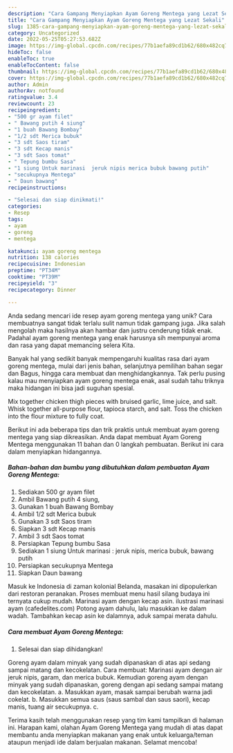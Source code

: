```yaml
---
description: "Cara Gampang Menyiapkan Ayam Goreng Mentega yang Lezat Sekali"
title: "Cara Gampang Menyiapkan Ayam Goreng Mentega yang Lezat Sekali"
slug: 1385-cara-gampang-menyiapkan-ayam-goreng-mentega-yang-lezat-sekali
category: Uncategorized
date: 2022-05-25T05:27:53.682Z
image: https://img-global.cpcdn.com/recipes/77b1aefa89cd1b62/680x482cq70/ayam-goreng-mentega-foto-resep-utama.jpg
hideToc: false
enableToc: true
enableTocContent: false
thumbnail: https://img-global.cpcdn.com/recipes/77b1aefa89cd1b62/680x482cq70/ayam-goreng-mentega-foto-resep-utama.jpg
cover: https://img-global.cpcdn.com/recipes/77b1aefa89cd1b62/680x482cq70/ayam-goreng-mentega-foto-resep-utama.jpg
author: Admin
authorAv: notfound
ratingvalue: 3.4
reviewcount: 23
recipeingredient:
- "500 gr ayam filet"
- " Bawang putih 4 siung"
- "1 buah Bawang Bombay"
- "1/2 sdt Merica bubuk"
- "3 sdt Saos tiram"
- "3 sdt Kecap manis"
- "3 sdt Saos tomat"
- " Tepung bumbu Sasa"
- "1 siung Untuk marinasi  jeruk nipis merica bubuk bawang putih"
- "secukupnya Mentega"
- " Daun bawang"
recipeinstructions:

- "Selesai dan siap dinikmati!"
categories:
- Resep
tags:
- ayam
- goreng
- mentega

katakunci: ayam goreng mentega 
nutrition: 138 calories
recipecuisine: Indonesian
preptime: "PT34M"
cooktime: "PT39M"
recipeyield: "3"
recipecategory: Dinner

---
```





Anda sedang mencari ide resep ayam goreng mentega yang unik? Cara membuatnya sangat tidak terlalu sulit namun tidak gampang juga. Jika salah mengolah maka hasilnya akan hambar dan justru cenderung tidak enak. Padahal ayam goreng mentega yang enak harusnya sih mempunyai aroma dan rasa yang dapat memancing selera Kita.





Banyak hal yang sedikit banyak mempengaruhi kualitas rasa dari ayam goreng mentega, mulai dari jenis bahan, selanjutnya pemilihan bahan segar dan Bagus, hingga cara membuat dan menghidangkannya. Tak perlu pusing kalau mau menyiapkan ayam goreng mentega enak,      asal sudah tahu triknya maka hidangan ini bisa jadi suguhan spesial.














Mix together chicken thigh pieces with bruised garlic, lime juice, and salt. Whisk together all-purpose flour, tapioca starch, and salt. Toss the chicken into the flour mixture to fully coat.






Berikut ini ada beberapa tips dan trik praktis untuk membuat ayam goreng mentega yang siap dikreasikan. Anda dapat membuat Ayam Goreng Mentega menggunakan 11 bahan dan 0 langkah pembuatan. Berikut ini cara dalam menyiapkan hidangannya.

<!--inarticleads1-->

##### Bahan-bahan dan bumbu yang dibutuhkan dalam pembuatan Ayam Goreng Mentega:

1. Sediakan 500 gr ayam filet
1. Ambil  Bawang putih 4 siung,
1. Gunakan 1 buah Bawang Bombay
1. Ambil 1/2 sdt Merica bubuk
1. Gunakan 3 sdt Saos tiram
1. Siapkan 3 sdt Kecap manis
1. Ambil 3 sdt Saos tomat
1. Persiapkan  Tepung bumbu Sasa
1. Sediakan 1 siung Untuk marinasi : jeruk nipis, merica bubuk, bawang putih
1. Persiapkan secukupnya Mentega
1. Siapkan  Daun bawang


Masuk ke Indonesia di zaman kolonial Belanda, masakan ini dipopulerkan dari restoran peranakan. Proses membuat menu hasil silang budaya ini ternyata cukup mudah. Marinasi ayam dengan kecap asin. ilustrasi marinasi ayam (cafedelites.com) Potong ayam dahulu, lalu masukkan ke dalam wadah. Tambahkan kecap asin ke dalamnya, aduk sampai merata dahulu. 

<!--inarticleads2-->

##### Cara membuat Ayam Goreng Mentega:


1. Selesai dan siap dihidangkan!

Goreng ayam dalam minyak yang sudah dipanaskan di atas api sedang sampai matang dan kecokelatan. Cara membuat: Marinasi ayam dengan air jeruk nipis, garam, dan merica bubuk. Kemudian goreng ayam dengan minyak yang sudah dipanaskan, goreng dengan api sedang sampai matang dan kecokelatan. a. Masukkan ayam, masak sampai berubah warna jadi cokelat. b. Masukkan semua saus (saus sambal dan saus saori), kecap manis, tuang air secukupnya. c. 

Terima kasih telah menggunakan resep yang tim kami tampilkan di halaman ini. Harapan kami, olahan Ayam Goreng Mentega yang mudah di atas dapat membantu anda menyiapkan makanan yang enak untuk keluarga/teman ataupun menjadi ide dalam berjualan makanan. Selamat mencoba!
